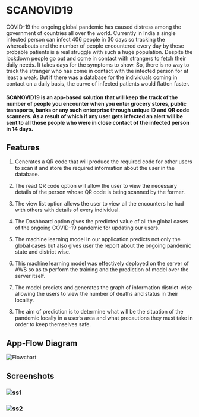 # SCANOVID19

COVID-19 the ongoing global pandemic has caused distress among the government of countries all over the world. Currently in India a single infected person can infect 406 people in 30 days so tracking the whereabouts and the number of people encountered every day by these probable patients is a real struggle with such a huge population. Despite the lockdown people go out and come in contact with strangers to fetch their daily needs. It takes days for the symptoms to show. So, there is no way to track the stranger who has come in contact with the infected person for at least a weak. But if there was a database for the individuals coming in contact on a daily basis, the curve of infected patients would flatten faster. 

#### SCANOVID19 is an app-based solution that will keep the track of the number of people you encounter when you enter grocery stores, public transports, banks or any such enterprise through unique ID and QR code scanners. As a result of which if any user gets infected an alert will be sent to all those people who were in close contact of the infected person in 14 days.

## Features

1. Generates a QR code that will produce the required code for other users to scan it and store the required information about the user in the database.

2. The read QR code option will allow the user to view the necessary details of the person whose QR code is being scanned by the former.

3. The view list option allows the user to view all the encounters he had with others with details of every individual.

4. The Dashboard option gives the predicted value of all the global cases of the ongoing COVID-19 pandemic for updating our users.

5. The machine learning model in our application predicts not only the global cases but also gives user the report about the ongoing pandemic state and district wise. 

6. This machine learning model was effectively deployed on the server of AWS so as to perform the training and the prediction of model over the server itself. 

7. The model predicts and generates the graph of information district-wise allowing the users to view the number of deaths and status in their locality.

8. The aim of prediction is to determine what will be the situation of the pandemic locally in a user’s area and what precautions they must take in order to keep themselves safe.


## App-Flow Diagram

![Flowchart](flowchart.png)

## Screenshots

### ![ss1](ss1.jpeg)

### ![ss2](ss2.jpeg)

